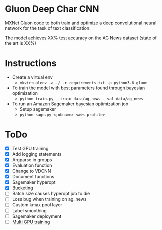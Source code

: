 # Gluon Deep Char CNN

MXNet Gluon code to both train and optimize a deep convolutional neural network for the task of text classification.

The model achieves XX% test accuracy on the AG News dataset (state of the art is XX%)

# Instructions

- Create a virtual env
    - `mkvirtualenv -a ./ -r requirements.txt -p python3.6 gluon`
- To train the model with best parameters found through bayesian optimization
    - `python train.py --train data/ag_news --val data/ag_news`
- To run an Amazon Sagemaker bayesian optimization job
    - Setup sagemaker
    -  `python sage.py <jobname> <aws profile>`

# ToDo

- [x] Test GPU training
- [x] Add logging statements
- [x] Argparse in groups
- [x] Evaluation function
- [x] Change to VDCNN
- [x] Document functions
- [x] Sagemaker hyperopt
- [x] Bucketing
- [ ] Batch size causes hyperopt job to die
- [ ] Loss bug when training on ag_news
- [ ] Custom kmax pool layer
- [ ] Label smoothing
- [ ] Sagemaker deployment
- [ ] [Multi GPU training](https://medium.com/apache-mxnet/94-accuracy-on-cifar-10-in-10-minutes-with-amazon-sagemaker-754e441d01d7)
